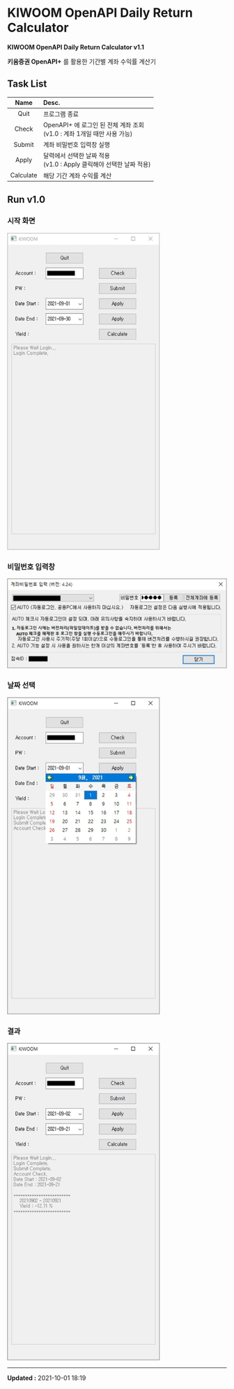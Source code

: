 # KIWOOM OpenAPI Daily Return Calculator

**KIWOOM OpenAPI Daily Return Calculator v1.1**

**키움증권 OpenAPI+** 를 활용한 기간별 계좌 수익률 계산기


## Task List

| Name      | Desc.                                                                  |
| :--:      | :----                                                                  |
| Quit      | 프로그램 종료                                                           |
| Check     | OpenAPI+ 에 로그인 된 전체 계좌 조회<br>(v1.0 : 계좌 1개일 때만 사용 가능) |
| Submit    | 계좌 비밀번호 입력창 실행                                                |
| Apply     | 달력에서 선택한 날짜 적용<br>(v1.0 : Apply 클릭해야 선택한 날짜 적용)      |
| Calculate | 해당 기간 계좌 수익률 계산                                               |


## Run v1.0

### 시작 화면

<img src="img/run1.jpg" width="350px">

### 비밀번호 입력창

<img src="img/run2.jpg" width="600px">

### 날짜 선택

<img src="img/run3.jpg" width="350px">

### 결과

<img src="img/run4.jpg" width="350px">


<br>

---
**Updated :** 2021-10-01 18:19
